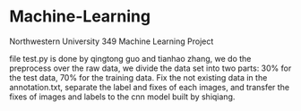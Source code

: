 # Machine-Learning
Northwestern University 349 Machine Learning Project

file test.py is done by qingtong guo and tianhao zhang, we do the preprocess over the raw data, we divide the data set into two parts: 30% for the test data, 70% for the training data. Fix the not existing data in the annotation.txt, separate the label and fixes of each images, and transfer the fixes of images and labels to the cnn model built by shiqiang.
